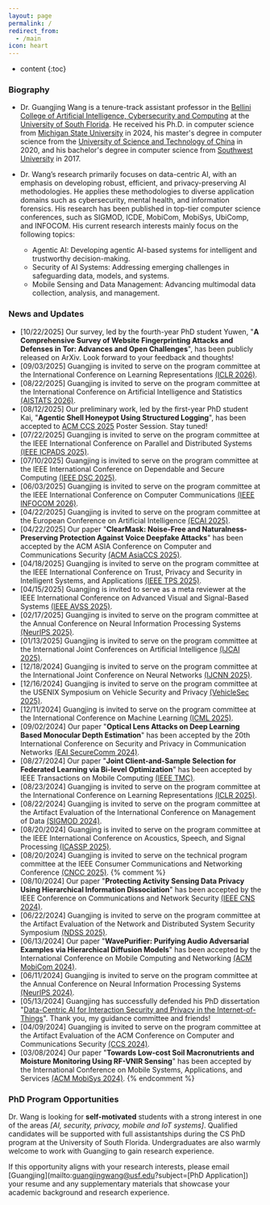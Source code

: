 ```yaml
---
layout: page
permalink: /
redirect_from:
  - /main
icon: heart
---
```


* content
{:toc}

### Biography

- Dr. Guangjing Wang is a tenure-track assistant professor in the [Bellini College of Artificial Intelligence, Cybersecurity and Computing](https://www.usf.edu/ai-cybersecurity-computing/index.aspx) at the [University of South Florida](http://usf.edu/). He received his Ph.D. in computer science from [Michigan State University](https://msu.edu/) in 2024, his master's degree in computer science from the [University of Science and Technology of China](https://en.wikipedia.org/wiki/University_of_Science_and_Technology_of_China) in 2020, and his bachelor's degree in computer science from [Southwest University](https://en.wikipedia.org/wiki/Southwest_University) in 2017. 

- Dr. Wang’s research primarily focuses on data-centric AI, with an emphasis on developing robust, efficient, and privacy-preserving AI methodologies. He applies these methodologies to diverse application domains such as cybersecurity, mental health, and information forensics. His research has been published in top-tier computer science conferences, such as SIGMOD, ICDE, MobiCom, MobiSys, UbiComp, and INFOCOM. His current research interests mainly focus on the following topics:
  - Agentic AI: Developing agentic AI-based systems for intelligent and trustworthy decision-making.
  - Security of AI Systems: Addressing emerging challenges in safeguarding data, models, and systems.
  - Mobile Sensing and Data Management: Advancing multimodal data collection, analysis, and management.

### News and Updates
- [10/22/2025] Our survey, led by the fourth-year PhD student Yuwen, "**A Comprehensive Survey of Website Fingerprinting Attacks and Defenses in Tor: Advances and Open Challenges**", has been publicly released on ArXiv. Look forward to your feedback and thoughts!
- [09/03/2025] Guangjing is invited to serve on the program committee at the International Conference on Learning Representations [(ICLR 2026)](https://iclr.cc/Conferences/2026).
- [08/22/2025] Guangjing is invited to serve on the program committee at the International Conference on Artificial Intelligence and Statistics [(AISTATS 2026)](https://virtual.aistats.org/).
- [08/12/2025] Our preliminary work, led by the first-year PhD student Kai, "**Agentic Shell Honeypot Using Structured Logging**", has been accepted to [ACM CCS 2025](https://www.sigsac.org/ccs/CCS2025/) Poster Session. Stay tuned!
- [07/22/2025] Guangjing is invited to serve on the program committee at the IEEE International Conference on Parallel and Distributed Systems [(IEEE ICPADS 2025)](http://ieee-icpads.org.cn/).
- [07/10/2025] Guangjing is invited to serve on the program committee at the IEEE International Conference on Dependable and Secure Computing [(IEEE DSC 2025)](https://attend.ieee.org/dsc-2025/).
- [06/03/2025] Guangjing is invited to serve on the program committee at the IEEE International Conference on Computer Communications [(IEEE INFOCOM 2026)](https://infocom2026.ieee-infocom.org/group/81).
- [04/22/2025] Guangjing is invited to serve on the program committee at the European Conference on Artificial Intelligence [(ECAI 2025)](https://ecai2025.org/).
- [04/22/2025] Our paper "**ClearMask: Noise-Free and Naturalness-Preserving Protection Against Voice Deepfake Attacks**" has been accepted by the ACM ASIA Conference on Computer and Communications Security [(ACM AsiaCCS 2025)](https://asiaccs2025.hust.edu.vn/).
- [04/18/2025] Guangjing is invited to serve on the program committee at the IEEE International Conference on Trust, Privacy and Security in Intelligent Systems, and Applications [(IEEE TPS 2025)](https://www.sis.pitt.edu/lersais/conference/tps/2025/).
- [04/15/2025] Guangjing is invited to serve as a meta reviewer at the IEEE International Conference on Advanced Visual and Signal-Based Systems [(IEEE AVSS 2025)](https://sites.google.com/view/avss2025-tw).
- [02/17/2025] Guangjing is invited to serve on the program committee at the Annual Conference on Neural Information Processing Systems [(NeurIPS 2025)](https://neurips.cc/).
- [01/13/2025] Guangjing is invited to serve on the program committee at the International Joint Conferences on Artificial Intelligence [(IJCAI 2025)](https://2025.ijcai.org/).
- [12/18/2024] Guangjing is invited to serve on the program committee at the International Joint Conference on Neural Networks [(IJCNN 2025)](https://2025.ijcnn.org/).
- [12/16/2024] Guangjing is invited to serve on the program committee at the USENIX Symposium on Vehicle Security and Privacy [(VehicleSec 2025)](https://www.usenix.org/conference/vehiclesec25).
- [12/11/2024] Guangjing is invited to serve on the program committee at the International Conference on Machine Learning [(ICML 2025)](https://icml.cc/).
- [09/02/2024] Our paper "**Optical Lens Attacks on Deep Learning Based Monocular Depth Estimation**" has been accepted by the 20th International Conference on Security and Privacy in Communication Networks [(EAI SecureComm 2024)](https://securecomm.eai-conferences.org/2024/).
- [08/27/2024] Our paper "**Joint Client-and-Sample Selection for Federated Learning via Bi-level Optimization**" has been accepted by IEEE Transactions on Mobile Computing [(IEEE TMC)](https://ieeexplore.ieee.org/xpl/RecentIssue.jsp?punumber=7755).
- [08/23/2024] Guangjing is invited to serve on the program committee at the International Conference on Learning Representations [(ICLR 2025)](https://iclr.cc/Conferences/2025).
- [08/22/2024] Guangjing is invited to serve on the program committee at the Artifact Evaluation of the International Conference on Management of Data [(SIGMOD 2024)](https://2024.sigmod.org/).
- [08/20/2024] Guangjing is invited to serve on the program committee at the IEEE International Conference on Acoustics, Speech, and Signal Processing [(ICASSP 2025)](https://2025.ieeeicassp.org/).
- [08/20/2024] Guangjing is invited to serve on the technical program committee at the IEEE Consumer Communications and Networking Conference [(CNCC 2025)](https://ccnc2025.ieee-ccnc.org/).
{% comment %}
- [08/10/2024] Our paper "**Protecting Activity Sensing Data Privacy Using Hierarchical Information Dissociation**" has been accepted by the IEEE Conference on Communications and Network Security [(IEEE CNS 2024)](https://cns2024.ieee-cns.org/).
- [06/22/2024] Guangjing is invited to serve on the program committee at the Artifact Evaluation of the Network and Distributed System Security Symposium [(NDSS 2025)](https://www.ndss-symposium.org/ndss2025/).
- [06/13/2024] Our paper "**WavePurifier: Purifying Audio Adversarial Examples via Hierarchical Diffusion Models**" has been accepted by the International Conference on Mobile Computing and Networking [(ACM MobiCom 2024)](https://www.sigmobile.org/mobicom/2024/).
- [06/11/2024] Guangjing is invited to serve on the program committee at the Annual Conference on Neural Information Processing Systems [(NeurIPS 2024)](https://neurips.cc/).
- [05/13/2024] Guangjing has successfully defended his PhD dissertation "[Data-Centric AI for Interaction Security and Privacy in the Internet-of-Things](https://www.proquest.com/openview/01e768d32f42571541fd5a5777bed3b1)". Thank you, my guidance committee and friends!
- [04/09/2024] Guangjing is invited to serve on the program committee at the Artifact Evaluation of the ACM Conference on Computer and Communications Security [(CCS 2024)](https://www.sigsac.org/ccs/CCS2024/call-for/call-for-artifacts.html).
- [03/08/2024] Our paper "**Towards Low-cost Soil Macronutrients and Moisture Monitoring Using RF-VNIR Sensing**" has been accepted by the International Conference on Mobile Systems, Applications, and Services [(ACM MobiSys 2024)](https://www.sigmobile.org/mobisys/2024/). 
{% endcomment %}

### PhD Program Opportunities
>
Dr. Wang is looking for **self-motivated** students with a strong interest in one of the areas *[AI, security, privacy, mobile and IoT systems]*. Qualified candidates will be supported with full assistantships during the CS PhD program at the University of South Florida. Undergraduates are also warmly welcome to work with Guangjing to gain research experience.
>
If this opportunity aligns with your research interests, please email [Guangjing](mailto:guangjingwang@usf.edu?subject=[PhD Application]) your resume and any supplementary materials that showcase your academic background and research experience. 
<a href='https://clustrmaps.com/site/1bt63'  title='Visit tracker'><img src='//clustrmaps.com/map_v2.png?cl=ffffff&w=300&t=n&d=dHdnU5c0UwNw2cYA_ZLwAMIEdXjQNVpKaNpv0CLyNVE' style="display: none;"/></a>
